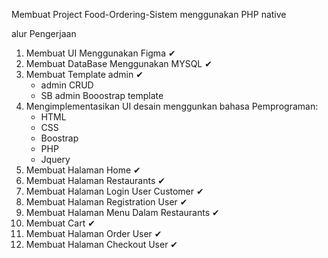 Membuat Project Food-Ordering-Sistem menggunakan PHP native

alur Pengerjaan

1. Membuat UI Menggunakan Figma ✔
2. Membuat DataBase Menggunakan MYSQL ✔
3. Membuat Template admin ✔
    - admin CRUD
    - SB admin Booostrap template
4. Mengimplementasikan UI desain menggunkan bahasa Pemprograman:
    - HTML
    - CSS
    - Boostrap
    - PHP
    - Jquery
5. Membuat Halaman Home ✔
6. Membuat Halaman Restaurants ✔
7. Membuat Halaman Login User Customer ✔
8. Membuat Halaman Registration User ✔
9. Membuat Halaman Menu Dalam Restaurants ✔
10. Membuat Cart ✔
11. Membuat Halaman Order User ✔
12. Membuat Halaman Checkout User ✔
